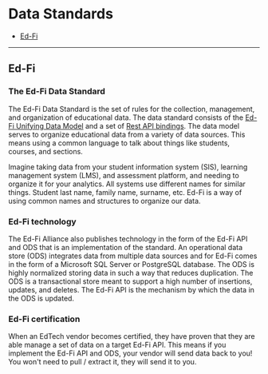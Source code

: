 # Data Standards

- [Ed-Fi](#ed-fi)


----

## Ed-Fi
### The Ed-Fi Data Standard
The Ed-Fi Data Standard is the set of rules for the collection, management, and organization of educational data. The data standard consists of the [Ed-Fi Unifying Data Model](https://techdocs.ed-fi.org/display/EFDS33/Unifying+Data+Model+-+v3.3+Model+Reference) and a set of [Rest API bindings](https://api.ed-fi.org/v5.3/docs/swagger/index.html?urls.primaryName=Resources). The data model serves to organize educational data from a variety of data sources. This means using a common language to talk about things like students, courses, and sections.

Imagine taking data from your student information system (SIS), learning management system (LMS), and assessment platform, and needing to organize it for your analytics. All systems use different names for similar things. Student last name, family name, surname, etc. Ed-Fi is a way of using common names and structures to organize our data.


### Ed-Fi technology
The Ed-Fi Alliance also publishes technology in the form of the Ed-Fi API and ODS that is an implementation of the standard. An operational data store (ODS) integrates data from multiple data sources and for Ed-Fi comes in the form of a Microsoft SQL Server or PostgreSQL database. The ODS is highly normalized storing data in such a way that reduces duplication. The ODS is a transactional store meant to support a high number of insertions, updates, and deletes. The Ed-Fi API is the mechanism by which the data in the ODS is updated.

### Ed-Fi certification
When an EdTech vendor becomes certified, they have proven that they are able manage a set of data on a target Ed-Fi API. This means if you implement the Ed-Fi API and ODS, your vendor will send data back to you! You won't need to pull / extract it, they will send it to you.

